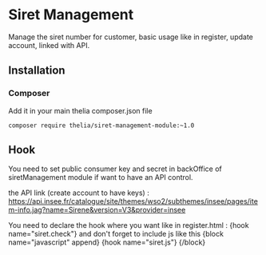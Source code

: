 # Siret Management

Manage the siret number for customer, basic usage like in register, update account, linked with API.
## Installation

### Composer

Add it in your main thelia composer.json file

```
composer require thelia/siret-management-module:~1.0 
```


## Hook
You need to set public consumer key and secret in backOffice of siretManagement module if want to have an API control.

the API link (create account to have keys) : https://api.insee.fr/catalogue/site/themes/wso2/subthemes/insee/pages/item-info.jag?name=Sirene&version=V3&provider=insee

You need to declare the hook where you want like in register.html :
{hook name="siret.check"}
and don't forget to include js
like this
{block name="javascript" append}
{hook name="siret.js"}
{/block}